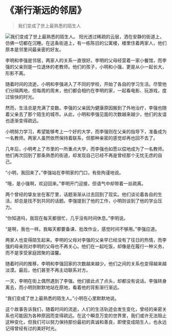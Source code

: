 # 《渐行渐远的邻居》
> 我们变成了世上最熟悉的陌生人


![我们变成了世上最熟悉的陌生人。](/images/386f647794434e588e959a7bb4a4e5aa.jpg)
阳光透过稀疏的云层，洒在安静的街道上，仿佛一切都在沉睡。在这条街道上，有一栋陈旧的公寓楼，楼里住着两家人，他们原本是邻里间最亲密的好友。

李明和李强是邻居，两家人的关系一直很好。李明的父母经营着一家小餐馆，而李强的父亲则是一位退休的老教师。他们的孩子，小明和小强，更是从小一起长大，形影不离。

随着时间的流逝，小明和李强进入了不同的学校，开始了各自的学习生活。尽管他们分隔两地，但每周的周末，他们都会相约在李明的家，一起看电影、玩游戏，度过愉快的时光。

然而，生活总是充满了变数。李强的父亲因为健康原因搬到了外地治疗，李强也随着父亲去了那个陌生的城市。从此，小明和李强见面的次数越来越少，他们的友谊也逐渐变得疏远。

小明努力学习，希望能够考上一个好的大学，而李强则在父亲的指导下，准备成为一名教师。两家人虽然依然保持着联系，但那种亲密的感觉却再也回不去了。

几年后，小明考上了市里的一所重点大学，而李强也如愿以偿地成为了一名教师。他们再次回到了那条熟悉的街道，却发现自己已经不再是曾经那个无忧无虑的自己。

“小明，我回来了。”李强站在李明家的门口，有些拘谨地说。

“哦，是小强啊，欢迎回来。”李明开门迎接，但语气中却带着一丝疏离。

两个曾经的挚友坐在客厅里，话题渐渐从过去回到了现实。他们谈论着各自的生活，却总是找不到共同的话题。李强提到了他的工作，小明则谈到了他的学业压力。

“你知道吗，我现在每天都很忙，几乎没有时间休息。”李明说。

“是啊，我也一样。我每天都要备课、批改作业，感觉时间不够用。”李强应道。

两家人也变得陌生起来。李明的父母对李强的父亲早已经没有了往日的热情，而李强的母亲则对李明的父母也不再关心。他们在一起吃饭，却像是在履行一种义务，而不是享受家庭团聚的温馨。

随着时间的推移，李明和李强回家的次数越来越少。他们之间的关系也变得越来越淡漠。最后，他们甚至不再主动联系对方。

一天，李明在街上偶然遇到了李强。他们彼此点了点头，却都没有说话。李强转身离去，而小明则默默地站在原地，看着他的背影渐行渐远。

“我们变成了世上最熟悉的陌生人。”小明在心里默默地说。

这个故事告诉我们，随着时间的流逝，人们的生活轨迹会发生变化，曾经的亲密关系也可能因为各种原因而变得疏远。在这个瞬息万变的世界里，我们或许无法阻止这种变化，但我们可以努力保持那份最初的真诚和善良，即使变成陌生人，也永远记得曾经有过的美好时光。